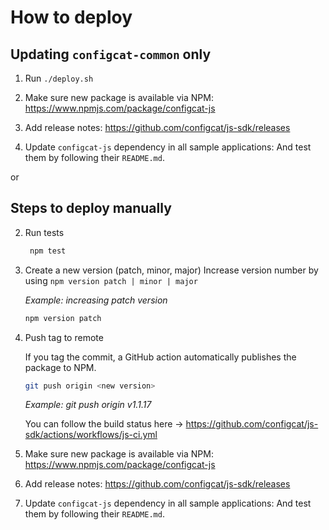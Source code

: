 # How to deploy

## Updating `configcat-common` only

1. Run `./deploy.sh`

1. Make sure new package is available via NPM: https://www.npmjs.com/package/configcat-js

1. Add release notes: https://github.com/configcat/js-sdk/releases

2. Update `configcat-js` dependency in all sample applications:
   And test them by following their `README.md`.

or

## Steps to deploy manually

2. Run tests
   ```bash
    npm test
    ```

3. Create a new version (patch, minor, major)
Increase version number by using `npm version patch | minor | major`

    *Example: increasing patch version* 
    ```bash
    npm version patch
    ```
1. Push tag to remote
    
    If you tag the commit, a GitHub action automatically publishes the package to NPM. 
    ```bash
    git push origin <new version>
    ```
    *Example: git push origin v1.1.17*

    You can follow the build status here -> https://github.com/configcat/js-sdk/actions/workflows/js-ci.yml

1. Make sure new package is available via NPM: https://www.npmjs.com/package/configcat-js

1. Add release notes: https://github.com/configcat/js-sdk/releases

2. Update `configcat-js` dependency in all sample applications:
   And test them by following their `README.md`.